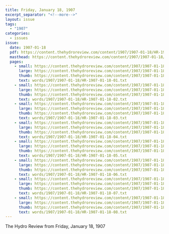 ```yaml
---
title: Friday, January 18, 1907
excerpt_separator: "<!--more-->"
layout: issue
tags:
  - "1907"
categories:
  - issues
issue:
  date: 1907-01-18
  pdf: https://content.thehydroreview.com/content/1907/1907-01-18/HR-1907-01-18.pdf
  masthead: https://content.thehydroreview.com/content/1907/1907-01-18/masthead/HR-1907-01-18.jpg
  pages:
    - small: https://content.thehydroreview.com/content/1907/1907-01-18/small/HR-1907-01-18-01.jpg
      large: https://content.thehydroreview.com/content/1907/1907-01-18/large/HR-1907-01-18-01.jpg
      thumb: https://content.thehydroreview.com/content/1907/1907-01-18/thumbnails/HR-1907-01-18-01.jpg
      text: words/1907/1907-01-18/HR-1907-01-18-01.txt
    - small: https://content.thehydroreview.com/content/1907/1907-01-18/small/HR-1907-01-18-02.jpg
      large: https://content.thehydroreview.com/content/1907/1907-01-18/large/HR-1907-01-18-02.jpg
      thumb: https://content.thehydroreview.com/content/1907/1907-01-18/thumbnails/HR-1907-01-18-02.jpg
      text: words/1907/1907-01-18/HR-1907-01-18-02.txt
    - small: https://content.thehydroreview.com/content/1907/1907-01-18/small/HR-1907-01-18-03.jpg
      large: https://content.thehydroreview.com/content/1907/1907-01-18/large/HR-1907-01-18-03.jpg
      thumb: https://content.thehydroreview.com/content/1907/1907-01-18/thumbnails/HR-1907-01-18-03.jpg
      text: words/1907/1907-01-18/HR-1907-01-18-03.txt
    - small: https://content.thehydroreview.com/content/1907/1907-01-18/small/HR-1907-01-18-04.jpg
      large: https://content.thehydroreview.com/content/1907/1907-01-18/large/HR-1907-01-18-04.jpg
      thumb: https://content.thehydroreview.com/content/1907/1907-01-18/thumbnails/HR-1907-01-18-04.jpg
      text: words/1907/1907-01-18/HR-1907-01-18-04.txt
    - small: https://content.thehydroreview.com/content/1907/1907-01-18/small/HR-1907-01-18-05.jpg
      large: https://content.thehydroreview.com/content/1907/1907-01-18/large/HR-1907-01-18-05.jpg
      thumb: https://content.thehydroreview.com/content/1907/1907-01-18/thumbnails/HR-1907-01-18-05.jpg
      text: words/1907/1907-01-18/HR-1907-01-18-05.txt
    - small: https://content.thehydroreview.com/content/1907/1907-01-18/small/HR-1907-01-18-06.jpg
      large: https://content.thehydroreview.com/content/1907/1907-01-18/large/HR-1907-01-18-06.jpg
      thumb: https://content.thehydroreview.com/content/1907/1907-01-18/thumbnails/HR-1907-01-18-06.jpg
      text: words/1907/1907-01-18/HR-1907-01-18-06.txt
    - small: https://content.thehydroreview.com/content/1907/1907-01-18/small/HR-1907-01-18-07.jpg
      large: https://content.thehydroreview.com/content/1907/1907-01-18/large/HR-1907-01-18-07.jpg
      thumb: https://content.thehydroreview.com/content/1907/1907-01-18/thumbnails/HR-1907-01-18-07.jpg
      text: words/1907/1907-01-18/HR-1907-01-18-07.txt
    - small: https://content.thehydroreview.com/content/1907/1907-01-18/small/HR-1907-01-18-08.jpg
      large: https://content.thehydroreview.com/content/1907/1907-01-18/large/HR-1907-01-18-08.jpg
      thumb: https://content.thehydroreview.com/content/1907/1907-01-18/thumbnails/HR-1907-01-18-08.jpg
      text: words/1907/1907-01-18/HR-1907-01-18-08.txt
---
```


The Hydro Review from Friday, January 18, 1907

<!--more-->

